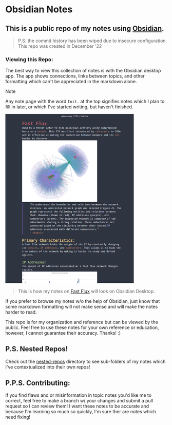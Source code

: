 # Obsidian Notes
## This is a public repo of my notes using [Obsidian](https://obsidian.md/).
> P.S. the commit history has been wiped due to insecure configuration. This repo was created in December '22

### Viewing this Repo:
The best way to view this collection of notes is with the Obsidian desktop app. The app shows connections, links between topics, and other formatting which can't be appreciated in the markdown alone.
> [!NOTE]
> Any note page with the word `Init.` at the top signifies notes which I plan to fill in later, or which I've started writing, but haven't finished.
<picture>

<img src=cybersecurity/cybersecurity-pics/fast-flux-README-pic.png width="400">

</picture>
<br>

> This is how my notes on [Fast Flux](cybersecurity/TTPs/c2/fast-flux.md) will look on Obsidian Desktop.

If you prefer to browse my notes w/o the help of Obsidian, just know that some markdown formatting will not make sense and will make the notes harder to read.

This repo is for my organization and reference but can be viewed by the public. Feel free to use these notes for your own reference or education, however, I cannot guarantee their accuracy. Thanks! :)

## P.S. Nested Repos!
Check out the [nested-repos](https://github.com/TrshPuppy/obsidian-notes/tree/main/nested-repos) directory to see sub-folders of my notes which I've contextualized into their own repos!

## P.P.S. Contributing:
If you find flaws and or misinformation in topic notes you'd like me to correct, feel free to make a branch w/ your changes and submit a pull request so I can review them! I want these notes to be accurate and because I'm learning so much so quickly, I'm sure ther are notes which need fixing!
